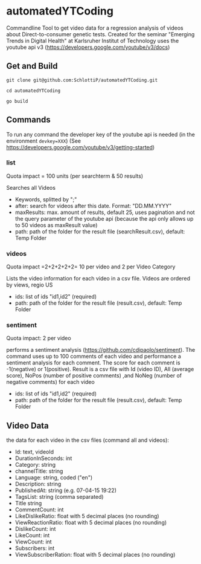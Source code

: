 # automatedYTCoding
Commandline Tool to get video data for a regression analysis of videos about Direct-to-consumer genetic tests. Created for the seminar "Emerging Trends in Digital Health" at Karlsruher Institut of Technology
uses the youtube api v3 (https://developers.google.com/youtube/v3/docs)

## Get and Build
`git clone git@github.com:SchlottiP/automatedYTCoding.git`

`cd automatedYTCoding`

`go build`

## Commands
To run any command the developer key of the youtube api is needed (in the environment `devkey=XXX`) (See https://developers.google.com/youtube/v3/getting-started)
### list
Quota impact = 100 units (per searchterm & 50 results)

Searches all Videos 
- Keywords, splitted by ";"
- after: search for videos after this date. Format: "DD.MM.YYYY"
- maxResults: max. amount of results, default 25, uses pagination and not the query parameter of the youtube api (because the api only allows up to 50 videos as maxResult value)
- path:  path of the folder for the result file (searchResult.csv), default: Temp Folder

### videos
Quota impact =2+2+2+2+2= 10 per video and 2 per Video Category 

Lists the video information for each video in a csv file. 
Videos are ordered by views, regio US
- ids: list of ids "id1,id2" (required)
- path: path of the folder for the result file (result.csv), default: Temp Folder


### sentiment
Quota impact: 2 per video

performs a sentiment analysis (https://github.com/cdipaolo/sentiment). The command uses up to 100 comments of each video 
and performance a sentiment analysis for each comment.
The score for each comment is -1(negative) or 1(positive). Result is a csv file with Id (video ID), All (average score), 
NoPos (number of positive comments) ,and NoNeg (number of negative comments) for each video

- ids: list of ids "id1,id2" (required)
- path:  path of the folder for the result file (result.csv), default: Temp Folder

## Video Data
the data for each video in the csv files (command all and videos):
- Id: text, videoId
- DurationInSeconds: int
- Category: string
- channelTitle: string
- Language: string, coded ("en")
- Description: string
- PublishedAt: string (e.g. 07-04-15 19:22)
- TagsList: string (comma separated)
- Title string
- CommentCount: int
- LikeDislikeRatio: float with 5 decimal places (no rounding)
- ViewReactionRatio: float with 5 decimal places (no rounding)
- DislikeCount: int
- LikeCount: int
- ViewCount: int
- Subscribers: int
- ViewSubscriberRation: float with 5 decimal places (no rounding)